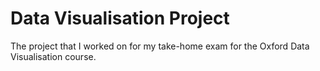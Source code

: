 # Data Visualisation Project

The project that I worked on for my take-home exam for the Oxford Data Visualisation course. 
